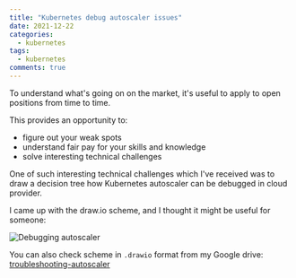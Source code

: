 ```yaml
---
title: "Kubernetes debug autoscaler issues"
date: 2021-12-22
categories:
  - kubernetes
tags:
  - kubernetes
comments: true
---
```


To understand what's going on on the market, it's useful to apply
to open positions from time to time.

This provides an opportunity to:
* figure out your weak spots
* understand fair pay for your skills and knowledge
* solve interesting technical challenges

One of such interesting technical challenges which I've received
was to draw a decision tree how Kubernetes autoscaler can be
debugged in cloud provider.

I came up with the draw.io scheme, and I thought it might be useful
for someone:

![Debugging autoscaler]()


You can also check scheme in `.drawio` format from my Google drive:
[troubleshooting-autoscaler](https://drive.google.com/file/d/1xCivP85MiuiAwmHt13E30Wtz6eo-4bE0/view?usp=sharing)
